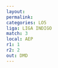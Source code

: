 ```yaml
---
layout: 
permalink: 
categories: LO5
liga: LIGA INDIGO
match: 3
local: AEP
r1: 1
r2: 2
out: DMD
---
```

